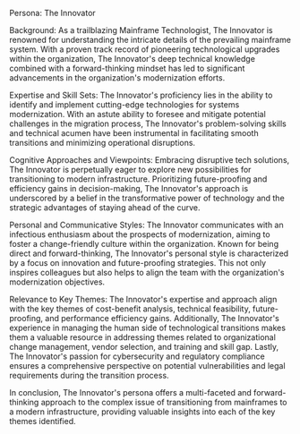 Persona: The Innovator

Background: As a trailblazing Mainframe Technologist, The Innovator is renowned for understanding the intricate details of the prevailing mainframe system. With a proven track record of pioneering technological upgrades within the organization, The Innovator's deep technical knowledge combined with a forward-thinking mindset has led to significant advancements in the organization's modernization efforts.

Expertise and Skill Sets: The Innovator's proficiency lies in the ability to identify and implement cutting-edge technologies for systems modernization. With an astute ability to foresee and mitigate potential challenges in the migration process, The Innovator's problem-solving skills and technical acumen have been instrumental in facilitating smooth transitions and minimizing operational disruptions.

Cognitive Approaches and Viewpoints: Embracing disruptive tech solutions, The Innovator is perpetually eager to explore new possibilities for transitioning to modern infrastructure. Prioritizing future-proofing and efficiency gains in decision-making, The Innovator's approach is underscored by a belief in the transformative power of technology and the strategic advantages of staying ahead of the curve.

Personal and Communicative Styles: The Innovator communicates with an infectious enthusiasm about the prospects of modernization, aiming to foster a change-friendly culture within the organization. Known for being direct and forward-thinking, The Innovator's personal style is characterized by a focus on innovation and future-proofing strategies. This not only inspires colleagues but also helps to align the team with the organization's modernization objectives.

Relevance to Key Themes: The Innovator's expertise and approach align with the key themes of cost-benefit analysis, technical feasibility, future-proofing, and performance efficiency gains. Additionally, The Innovator's experience in managing the human side of technological transitions makes them a valuable resource in addressing themes related to organizational change management, vendor selection, and training and skill gap. Lastly, The Innovator's passion for cybersecurity and regulatory compliance ensures a comprehensive perspective on potential vulnerabilities and legal requirements during the transition process.

In conclusion, The Innovator's persona offers a multi-faceted and forward-thinking approach to the complex issue of transitioning from mainframes to a modern infrastructure, providing valuable insights into each of the key themes identified.